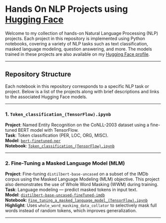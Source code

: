 # Hands On NLP Projects using [Hugging Face](https://huggingface.co/)

Welcome to my collection of hands-on Natural Language Processing (NLP) projects. Each project in this repository is implemented using Python notebooks, covering a variety of NLP tasks such as text classification, masked language modeling, question answering, and more. The models trained in these projects are also available on my [Hugging Face profile](https://huggingface.co/Mhammad2023).

---

## Repository Structure

Each notebook in this repository corresponds to a specific NLP task or project. Below is a list of the projects along with brief descriptions and links to the associated Hugging Face models.

---

### 1. `Token_classification_(TensorFlow).ipynb`
**Project**: Named Entity Recognition on the CoNLL-2003 dataset using a fine-tuned BERT model with TensorFlow.  
**Task**: Token classification (PER, LOC, ORG, MISC).  
**Model**: [`bert-finetuned-ner`](https://huggingface.co/Mhammad2023/bert-finetuned-ner)  
**Notebook**: [`Token_classification_(TensorFlow).ipynb`](./Token_classification_(TensorFlow).ipynb)

---

### 2. Fine-Tuning a Masked Language Model (MLM)

**Project**: Fine-tuning `distilbert-base-uncased` on a subset of the IMDb corpus using the Masked Language Modeling (MLM) objective. This project also demonstrates the use of Whole Word Masking (WWM) during training.  
**Task**: Language modeling — predict masked tokens in input text.  
**Model**: [`distilbert-base-uncased-fineTuned-imdb`](https://huggingface.co/Mhammad2023/distilbert-base-uncased-fineTuned-imdb)   
**Notebook**: [`Fine_tuning_a_masked_language_model_(TensorFlow).ipynb`](./Fine_tuning_a_masked_language_model_(TensorFlow).ipynb)  
**Highlight**: Uses `whole_word_masking_data_collator` to selectively mask full words instead of random tokens, which improves generalization.  

---


